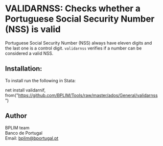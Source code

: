 # VALIDARNSS: Checks whether a Portuguese Social Security Number (NSS) is valid

Portuguese Social Security Number (NSS) always have eleven digits and the last one is a control digit.
`validarnss` verifies if a number can be considered a valid NSS.

## Installation:

To install run the following in Stata:

net install validarnif, from("https://github.com/BPLIM/Tools/raw/master/ados/General/validarnss")

## Author

BPLIM team
<br>Banco de Portugal
<br>Email: bplim@bportugal.pt
